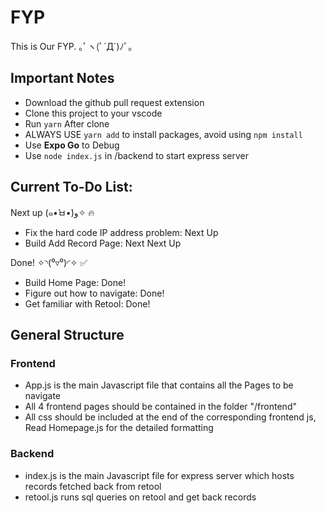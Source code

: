 # FYP
This is Our FYP. ｡ﾟヽ(ﾟ´Д`)ﾉﾟ｡

## Important Notes
- Download the github pull request extension
- Clone this project to your vscode
- Run `yarn` After clone
- ALWAYS USE `yarn add` to install packages, avoid using `npm install`
- Use **Expo Go** to Debug
- Use `node index.js` in /backend to start express server

## Current To-Do List:
Next up (๑•̀ㅂ•́)و✧ 🔥
- Fix the hard code IP address problem: Next Up
- Build Add Record Page: Next Next Up

Done!  ✧◝(⁰▿⁰)◜✧ ✅
- Build Home Page: Done!
- Figure out how to navigate: Done!
- Get familiar with Retool: Done!

## General Structure
### Frontend
- App.js is the main Javascript file that contains all the Pages to be navigate
- All 4 frontend pages should be contained in the folder "/frontend"
- All css should be included at the end of the corresponding frontend js, Read Homepage.js for the detailed formatting
### Backend
- index.js is the main Javascript file for express server which hosts records fetched back from retool
- retool.js runs sql queries on retool and get back records
